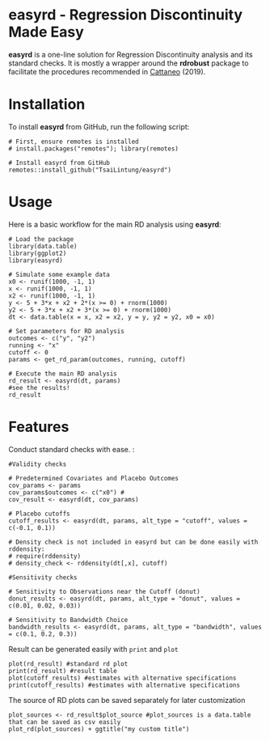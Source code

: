 # easyrd - Regression Discontinuity Made Easy

**easyrd** is a one-line solution for Regression Discontinuity analysis and its standard checks. It is mostly a wrapper around the **rdrobust** package to facilitate the procedures recommended in [Cattaneo](https://www.cambridge.org/core/elements/abs/practical-introduction-to-regression-discontinuity-designs/F04907129D5C1B823E3DB19C31CAB905) (2019).

# Installation

To install **easyrd** from GitHub, run the following script:

```
# First, ensure remotes is installed
# install.packages("remotes"); library(remotes)

# Install easyrd from GitHub
remotes::install_github("TsaiLintung/easyrd")
```

# Usage

Here is a basic workflow for the main RD analysis using **easyrd**:

```
# Load the package
library(data.table)
library(ggplot2)
library(easyrd)

# Simulate some example data
x0 <- runif(1000, -1, 1)
x <- runif(1000, -1, 1)
x2 <- runif(1000, -1, 1)
y <- 5 + 3*x + x2 + 2*(x >= 0) + rnorm(1000)
y2 <- 5 + 3*x + x2 + 3*(x >= 0) + rnorm(1000)
dt <- data.table(x = x, x2 = x2, y = y, y2 = y2, x0 = x0)

# Set parameters for RD analysis
outcomes <- c("y", "y2")
running <- "x"
cutoff <- 0
params <- get_rd_param(outcomes, running, cutoff)

# Execute the main RD analysis
rd_result <- easyrd(dt, params)
#see the results!
rd_result 
```

# Features

Conduct standard checks with ease. :

```
#Validity checks

# Predetermined Covariates and Placebo Outcomes
cov_params <- params
cov_params$outcomes <- c("x0") #
cov_result <- easyrd(dt, cov_params)

# Placebo cutoffs
cutoff_results <- easyrd(dt, params, alt_type = "cutoff", values = c(-0.1, 0.1))

# Density check is not included in easyrd but can be done easily with rddensity:
# require(rddensity)
# density_check <- rddensity(dt[,x], cutoff)

#Sensitivity checks

# Sensitivity to Observations near the Cutoff (donut)
donut_results <- easyrd(dt, params, alt_type = "donut", values = c(0.01, 0.02, 0.03))

# Sensitivity to Bandwidth Choice
bandwidth_results <- easyrd(dt, params, alt_type = "bandwidth", values = c(0.1, 0.2, 0.3))
```

Result can be generated easily with `print` and `plot`

```
plot(rd_result) #standard rd plot
print(rd_result) #result table
plot(cutoff_results) #estimates with alternative specifications
print(cutoff_results) #estimates with alternative specifications
```

The source of RD plots can be saved separately for later customization

```
plot_sources <- rd_result$plot_source #plot_sources is a data.table that can be saved as csv easily
plot_rd(plot_sources) + ggtitle("my custom title")
```